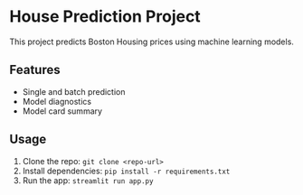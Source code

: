# House Prediction Project

This project predicts Boston Housing prices using machine learning models.

## Features
- Single and batch prediction
- Model diagnostics
- Model card summary

## Usage
1. Clone the repo: `git clone <repo-url>`
2. Install dependencies: `pip install -r requirements.txt`
3. Run the app: `streamlit run app.py`
